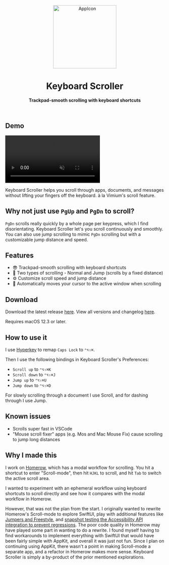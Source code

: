 <div align="center">
  <img width="200" alt="AppIcon" src="https://user-images.githubusercontent.com/34204380/187025943-93bec8ae-65c0-4e9f-83fd-7906900ce011.png">
  <h1>Keyboard Scroller</h1>
  <p>
    <b>Trackpad-smooth scrolling with keyboard shortcuts</b>
  </p>
  <br>
</div>

## Demo

<video src="https://user-images.githubusercontent.com/34204380/187025861-dec3a21d-dc22-452c-8a4c-5c1705f79c83.mp4" controls autoplay loop muted playsinline style="max-height:640px;"></video>

Keyboard Scroller helps you scroll through apps, documents, and messages without lifting your fingers off the keyboard. à la Vimium's scroll feature.

## Why not just use `PgUp` and `PgDn` to scroll?

`PgDn` scrolls really quickly by a whole page per keypress, which I find disorientating. Keyboard Scroller let's you scroll continuously and smoothly. You can also use jump scrolling to mimic `PgDn` scrolling but with a customizable jump distance and speed.

## Features

- 😎 Trackpad-smooth scrolling with keyboard shortcuts
- 🦘 Two types of scrolling - Normal and Jump (scrolls by a fixed distance)
- ⚙️ Customize scroll speed and jump distance
- 🎯 Automatically moves your cursor to the active window when scrolling

## Download

Download the latest release [here](https://github.com/dexterleng/KeyboardScroller.docs/releases/tag/v1.0.1). View all versions and changelog [here](https://github.com/dexterleng/KeyboardScroller.docs/releases).

Requires macOS 12.3 or later.

## How to use it

I use [Hyperkey](https://hyperkey.app) to remap `Caps Lock` to `⌃⌥⇧⌘`.

Then I use the following bindings in Keyboard Scroller's Preferences:

- `Scroll up` to `⌃⌥⇧⌘K`
- `Scroll down` to `⌃⌥⇧⌘J`
- `Jump up` to `⌃⌥⇧⌘U`
- `Jump down` to `⌃⌥⇧⌘D`

For slowly scrolling through a document I use Scroll, and for dashing through I use Jump.

## Known issues

- Scrolls super fast in VSCode
- "Mouse scroll fixer" apps (e.g. Mos and Mac Mouse Fix) cause scrolling to jump long distances

## Why I made this

I work on [Homerow](https://homerow.app), which has a modal workflow for scrolling. You hit a shortcut to enter "Scroll-mode", then hit `HJKL` to scroll, and hit `Tab` to switch the active scroll area.

I wanted to experiment with an ephemeral workflow using keyboard shortcuts to scroll directly and see how it compares with the modal workflow in Homerow.

However, that was not the plan from the start. I originally wanted to rewrite Homerow's Scroll-mode to explore SwiftUI, play with additional features like [Jumpers and Freestyle](https://twitter.com/dexterleng/status/1554070218783477765), and [snapshot testing the Accessibility API integration to prevent regressions](https://twitter.com/dexterleng/status/1556613890414637056). The poor code quality in Homerow may have played some part in wanting to do a rewrite. I found myself having to find workarounds to implement everything with SwiftUI that would have been fairly simple with AppKit, and overall it was just not fun. Since I plan on continuing using AppKit, there wasn't a point in making Scroll-mode a separate app, and a refactor in Homerow makes more sense. Keyboard Scroller is simply a by-product of the prior mentioned explorations.
